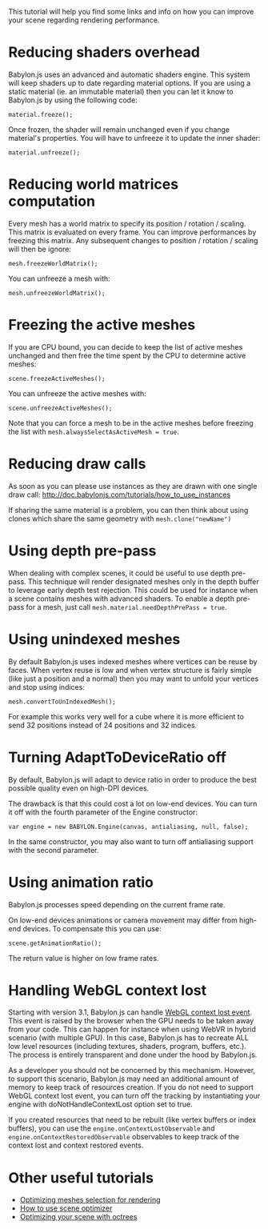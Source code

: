 This tutorial will help you find some links and info on how you can improve your scene regarding rendering performance.

# Reducing shaders overhead
Babylon.js uses an advanced and automatic shaders engine. This system will keep shaders up to date regarding material options. If you are using a static material (ie. an immutable material) then you can let it know to Babylon.js by using the following code:

```
material.freeze();
``` 

Once frozen, the shader will remain unchanged even if you change material's properties. You will have to unfreeze it to update the inner shader:

```
material.unfreeze();
```

# Reducing world matrices computation
Every mesh has a world matrix to specify its position / rotation / scaling. This matrix is evaluated on every frame. You can improve performances by freezing this matrix. Any subsequent changes to position / rotation / scaling will then be ignore:

```
mesh.freezeWorldMatrix();
```

You can unfreeze a mesh with:

```
mesh.unfreezeWorldMatrix();
```

# Freezing the active meshes
If you are CPU bound, you can decide to keep the list of active meshes unchanged and then free the time spent by the CPU to determine active meshes:

```
scene.freezeActiveMeshes();
```

You can unfreeze the active meshes with:

```
scene.unfreezeActiveMeshes();
```

Note that you can force a mesh to be in the active meshes before freezing the list with `mesh.alwaysSelectAsActiveMesh = true`.

# Reducing draw calls
As soon as you can please use instances as they are drawn with one single draw call: http://doc.babylonjs.com/tutorials/how_to_use_instances

If sharing the same material is a problem, you can then think about using clones which share the same geometry with `mesh.clone("newName")`

# Using depth pre-pass
When dealing with complex scenes, it could be useful to use depth pre-pass. This technique will render designated meshes only in the depth buffer to leverage early depth test rejection. This could be used for instance when a scene contains meshes with advanced shaders.
To enable a depth pre-pass for a mesh, just call `mesh.material.needDepthPrePass = true`.

# Using unindexed meshes
By default Babylon.js uses indexed meshes where vertices can be reuse by faces. When vertex reuse is low and when vertex structure is fairly simple (like just a position and a normal) then you may want to unfold your vertices and stop using indices:

```
mesh.convertToUnIndexedMesh();
```
For example this works very well for a cube where it is more efficient to send 32 positions instead of 24 positions and 32 indices.

# Turning AdaptToDeviceRatio off
By default, Babylon.js will adapt to device ratio in order to produce the best possible quality even on high-DPI devices.

The drawback is that this could cost a lot on low-end devices. You can turn it off with the fourth parameter of the Engine constructor:

```
var engine = new BABYLON.Engine(canvas, antialiasing, null, false);
```

In the same constructor, you may also want to turn off antialiasing support with the second parameter.

# Using animation ratio
Babylon.js processes speed depending on the current frame rate.

On low-end devices animations or camera movement may differ from high-end devices. To compensate this you can use:

```
scene.getAnimationRatio();
```

The return value is higher on low frame rates.

# Handling WebGL context lost
Starting with version 3.1, Babylon.js can handle [WebGL context lost event](https://www.khronos.org/registry/webgl/specs/latest/1.0/#5.14.13). This event is raised by the browser when the GPU needs to be taken away from your code. This can happen for instance when using WebVR in hybrid scenario (with multiple GPU). In this case, Babylon.js has to recreate ALL low level resources (including textures, shaders, program, buffers, etc.). The process is entirely transparent and done under the hood by Babylon.js.

As a developer you should not be concerned by this mechanism. However, to support this scenario, Babylon.js may need an additional amount of memory to keep track of resources creation. If you do not need to support WebGL context lost event, you can turn off the tracking by instantiating your engine with doNotHandleContextLost option set to true.

If you created resources that need to be rebuilt (like vertex buffers or index buffers), you can use the `engine.onContextLostObservable` and `engine.onContextRestoredObservable` observables to keep track of the context lost and context restored events.

# Other useful tutorials
* [Optimizing meshes selection for rendering](http://doc.babylonjs.com/tutorials/Optimizing_Your_Scene_with_Octrees)
* [How to use scene optimizer](http://doc.babylonjs.com/tutorials/How_to_use_SceneOptimizer)
* [Optimizing your scene with octrees](http://doc.babylonjs.com/tutorials/optimizing_your_scene_with_octrees)
